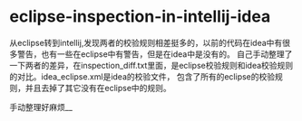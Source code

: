 # eclipse-inspection-in-intellij-idea
从eclipse转到intellij,发现两者的校验规则相差挺多的，以前的代码在idea中有很多警告，也有一些在eclipse中有警告，但是在idea中是没有的。
自己手动整理了一下两者的差异，在inspection_diff.txt里面，是eclipse校验规则和idea校验规则的对比。idea_eclipse.xml是idea的校验文件，
包含了所有的eclipse的校验规则，并且去掉了其它没有在eclipse中的规则。

手动整理好麻烦__
